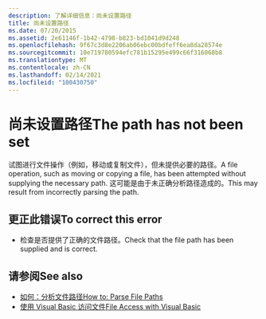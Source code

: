 ```yaml
---
description: 了解详细信息：尚未设置路径
title: 尚未设置路径
ms.date: 07/20/2015
ms.assetid: 2e61146f-1b42-4798-b823-bd1041d9d248
ms.openlocfilehash: 9f67c3d8e2206ab06ebc00bdfeff6ea8da28574e
ms.sourcegitcommit: 10e719780594efc781b15295e499c66f316068b8
ms.translationtype: MT
ms.contentlocale: zh-CN
ms.lasthandoff: 02/14/2021
ms.locfileid: "100430750"
---
```

# <a name="the-path-has-not-been-set"></a><span data-ttu-id="69413-103">尚未设置路径</span><span class="sxs-lookup"><span data-stu-id="69413-103">The path has not been set</span></span>

<span data-ttu-id="69413-104">试图进行文件操作（例如，移动或复制文件），但未提供必要的路径。</span><span class="sxs-lookup"><span data-stu-id="69413-104">A file operation, such as moving or copying a file, has been attempted without supplying the necessary path.</span></span> <span data-ttu-id="69413-105">这可能是由于未正确分析路径造成的。</span><span class="sxs-lookup"><span data-stu-id="69413-105">This may result from incorrectly parsing the path.</span></span>  
  
## <a name="to-correct-this-error"></a><span data-ttu-id="69413-106">更正此错误</span><span class="sxs-lookup"><span data-stu-id="69413-106">To correct this error</span></span>  
  
- <span data-ttu-id="69413-107">检查是否提供了正确的文件路径。</span><span class="sxs-lookup"><span data-stu-id="69413-107">Check that the file path has been supplied and is correct.</span></span>  
  
## <a name="see-also"></a><span data-ttu-id="69413-108">请参阅</span><span class="sxs-lookup"><span data-stu-id="69413-108">See also</span></span>

- [<span data-ttu-id="69413-109">如何：分析文件路径</span><span class="sxs-lookup"><span data-stu-id="69413-109">How to: Parse File Paths</span></span>](../developing-apps/programming/drives-directories-files/how-to-parse-file-paths.md)
- [<span data-ttu-id="69413-110">使用 Visual Basic 访问文件</span><span class="sxs-lookup"><span data-stu-id="69413-110">File Access with Visual Basic</span></span>](../developing-apps/programming/drives-directories-files/file-access.md)
